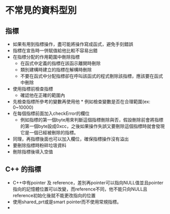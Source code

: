 # 不常見的資料型別
## 指標
* 如果有用到指標操作，盡可能將操作寫成函式，避免手刻錯誤
* 指標在宣告時一併賦值給他比較不容易出錯
* 在指標分配的作用範圍中刪除指標
	* 在函式中定義的指標在該函示離開時刪除
	* 類別建構時建立的指標在解構時刪除
	* 不要在函式中分配指標卻在呼叫該函式的程式刪除該指標，應該要在函式中刪除
* 使用指標前檢查指標
	* 確認他在正確的範圍內
* 先檢查指標所參考的變數再使用他
		* 例如檢查變數是否在合理範圍(ex: 0~10000)
* 在每個指標前面加入checkError的欄位
	* 例如指標的第一個byte用來判斷這個指標刪除與否，假設刪除前會將指標的第一個byte設成0xcc，之後如果操作失誤又要刪除這個指標時就會發現它是一個已經被刪除的指標。
* 同理，再指標後面也可以加入欄位，確保指標操作沒有溢出
* 要刪除指標時粉碎垃圾資料
* 刪除指標後填入空值
## C++ 的指標
* C++中有pointer 及 reference，差別再pointer可以指向NULL值並且pointer指向的記憶體位置可以改變，而reference不同，他不能只向NULL且reference初始化後就不能更改指向的位置
* 使用shared_prt或是smart pointer而不使用常規指標。
* 
<!--stackedit_data:
eyJoaXN0b3J5IjpbLTIwMTIyMzc5MiwxODUyOTgzMTkwLDEzMj
QyNDQ2NzIsMTM2ODE1ODE1OCwxODQyODUzNDIzXX0=
-->